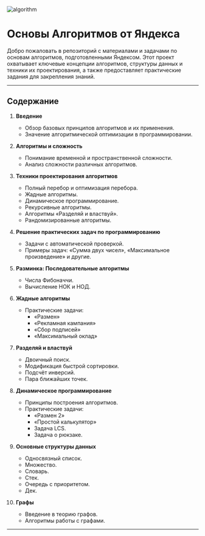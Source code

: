 ![algorithm](https://github.com/user-attachments/assets/82ad01ac-d5fd-4dab-bd00-d26cd87a40a2)

# Основы Алгоритмов от Яндекса

Добро пожаловать в репозиторий с материалами и задачами по основам алгоритмов, подготовленными Яндексом. Этот проект охватывает ключевые концепции алгоритмов, структуры данных и техники их проектирования, а также предоставляет практические задания для закрепления знаний.

---

## Содержание

1. **Введение**
   - Обзор базовых принципов алгоритмов и их применения.
   - Значение алгоритмической оптимизации в программировании.

2. **Алгоритмы и сложность**
   - Понимание временной и пространственной сложности.
   - Анализ сложности различных алгоритмов.

3. **Техники проектирования алгоритмов**
   - Полный перебор и оптимизация перебора.
   - Жадные алгоритмы.
   - Динамическое программирование.
   - Рекурсивные алгоритмы.
   - Алгоритмы «Разделяй и властвуй».
   - Рандомизированные алгоритмы.

4. **Решение практических задач по программированию**
   - Задачи с автоматической проверкой.
   - Примеры задач: «Сумма двух чисел», «Максимальное произведение» и другие.

5. **Разминка: Последовательные алгоритмы**
   - Числа Фибоначчи.
   - Вычисление НОК и НОД.

6. **Жадные алгоритмы**
   - Практические задачи:
     - «Размен»
     - «Рекламная кампания»
     - «Сбор подписей»
     - «Максимальный оклад»

7. **Разделяй и властвуй**
   - Двоичный поиск.
   - Модификация быстрой сортировки.
   - Подсчёт инверсий.
   - Пара ближайших точек.

8. **Динамическое программирование**
   - Принципы построения алгоритмов.
   - Практические задачи:
     - «Размен 2»
     - «Простой калькулятор»
     - Задача LCS.
     - Задача о рюкзаке.

9. **Основные структуры данных**
   - Односвязный список.
   - Множество.
   - Словарь.
   - Стек.
   - Очередь с приоритетом.
   - Дек.

10. **Графы**
    - Введение в теорию графов.
    - Алгоритмы работы с графами.

---
